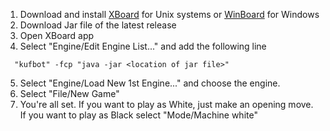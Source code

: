 1. Download and install [XBoard](https://www.gnu.org/software/xboard/) for Unix systems or [WinBoard](https://www.gnu.org/software/xboard/#tag-A1) for Windows    
2. Download Jar file of the latest release
3. Open XBoard app
4. Select "Engine/Edit Engine List..." and add the following line
  ```
    "kufbot" -fcp "java -jar <location of jar file>" 

  ```
  5. Select "Engine/Load New 1st Engine..." and choose the engine.
  6. Select "File/New Game"
  7. You're all set. If you want to play as White, just make an opening move. If you want to play as Black select "Mode/Machine white"  
